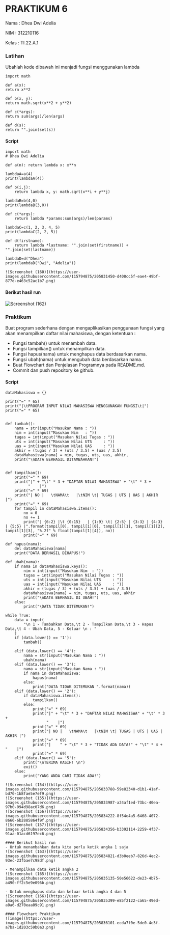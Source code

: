 # PRAKTIKUM 6

Nama : Dhea Dwi Adelia

NIM : 312210116

Kelas : TI.22.A.1

### Latihan
Ubahlah kode dibawah ini menjadi fungsi menggunakan lambda

    import math

    def a(x):
    return x**2

    def b(x, y):
    return math.sqrt(x**2 + y**2)

    def c(*args):
    return sum(args)/len(args)

    def d(s):
    return "".join(set(s))

#### Script
    import math
    # Dhea Dwi Adelia

    def a(n): return lambda x: x**n

    lambdaA=a(4)
    print(lambdaA(4))

    def b(i,j):
        return lambda x, y: math.sqrt(x**i + y**j)

    lambdaB=b(4,0)
    print(lambdaB(3,0))

    def c(*args):
        return lambda *params:sum(args)/len(params)

    lambdaC=c(1, 2, 3, 4, 5)
    print(lambdaC(2, 2, 5))

    def d(firstname):
        return lambda *lastname: "".join(set(firstname)) + "".join(set(lastname))

    lambdaD=d("Dhea")
    print(lambdaD("Dwi", "Adelia"))
    
    ![Screenshot (160)](https://user-images.githubusercontent.com/115794875/205831450-d408cc5f-eae4-49bf-877d-e463c52ac1b7.png)
    
#### Berikut hasil run
  ![Screenshot (162)](https://user-images.githubusercontent.com/115794875/205831745-89f1a1bc-647a-4b58-ba0f-dbb3964efd98.png)

### Praktikum

Buat program sederhana dengan mengaplikasikan penggunaan fungsi yang akan menampilkan daftar nilai mahasiswa, dengan ketentuan :

- Fungsi tambah() untuk menambah data.
- Fungsi tampilkan() untuk menampilkan data.
- Fungsi hapus(nama) untuk menghapus data berdasarkan nama.
- Fungsi ubah(nama) untuk mengubah data berdasarkan nama.
- Buat Flowchart dan Penjelasan Programnya pada README.md.
- Commit dan push repository ke github.

#### Script

    dataMahasiswa = {}

    print("=" * 65)
    print("|\tPROGRAM INPUT NILAI MAHASISWA MENGGUNAKAN FUNGSI\t|")
    print("=" * 65)


    def tambah():
        nama = str(input("Masukan Nama : "))
        nim = int(input("Masukan Nim   : "))
        tugas = int(input("Masukan Nilai Tugas : "))
        uts = int(input("Masukan Nilai UTS     : "))
        uas = int(input("Masukan Nilai UAS     : "))
        akhir = (tugas / 3) + (uts / 3.5) + (uas / 3.5)
        dataMahasiswa[nama] = nim, tugas, uts, uas, akhir,
        print("\nDATA BERHASIL DITAMBAHKAN!")


    def tampilkan():
        print("=" * 69)
        print("|" + "\t" * 3 + "DAFTAR NILAI MAHASISWA" + "\t" * 3 +
              "    |")
        print("=" * 69)
        print("| NO |   \tNAMA\t   |\tNIM \t| TUGAS | UTS | UAS | AKHIR |")
        print("=" * 69)
        for tampil in dataMahasiswa.items():
            no = 0
            no += 1
            print("| {6:2} |\t {0:15}   | {1:9} \t| {2:5} | {3:3} | {4:3} | {5:5} |".format(tampil[0], tampil[1][0], tampil[1][1], tampil[1][2], tampil[1][3], "%.2f" % float(tampil[1][4]), no))
            print("=" * 69)

    def hapus(nama):
        del dataMahasiswa[nama]
        print("DATA BERHASIL DIHAPUS!")

    def ubah(nama):
        if nama in dataMahasiswa.keys():
            nim = int(input("Masukan Nim  : "))
            tugas = int(input("Masukan Nilai Tugas : "))
            uts = int(input("Masukan Nilai UTS     : "))
            uas = int(input("Masukan Nilai UAS     : "))
            akhir = (tugas / 3) + (uts / 3.5) + (uas / 3.5)
            dataMahasiswa[nama] = nim, tugas, uts, uas, akhir
            print("\nDATA BERHASIL DI UBAH!")
        else:
            print("\DATA TIDAK DITEMUKAN!")

    while True:
        data = input(
            "\n 1 - Tambahkan Data,\t 2 - Tampilkan Data,\t 3 - Hapus Data,\t 4 - Ubah Data, 5 - Keluar \n : "
        )
        if (data.lower() == '1'):
            tambah()

        elif (data.lower() == '4'):
            nama = str(input("Masukan Nama : "))
            ubah(nama)
        elif (data.lower() == '3'):
            nama = str(input("Masukan Nama : "))
            if nama in dataMahasiswa:
                hapus(nama)
            else:
                print("DATA TIDAK DITEMUKAN ".format(nama))
        elif (data.lower() == '2'):
            if dataMahasiswa.items():
                tampilkan()
            else:
                print("=" * 69)
                print("|" + "\t" * 3 + "DAFTAR NILAI MAHASISWA" + "\t" * 3 +
                      "    |")
                print("=" * 69)
                print("| NO |   \tNAMA\t   |\tNIM \t| TUGAS | UTS | UAS | AKHIR |")
                print("=" * 69)
                print("|    " + "\t" * 3 + "TIDAK ADA DATA!" + "\t" * 4 + "    |")
                print("=" * 69)
        elif (data.lower() == '5'):
            print("\nTERIMA KASIH! \n")
            exit()
        else:
            print("YANG ANDA CARI TIDAK ADA!")
            
    ![Screenshot (154)](https://user-images.githubusercontent.com/115794875/205833788-59e82340-d1b1-41af-bd70-1b8fae5e7ef9.png)
    ![Screenshot (155)](https://user-images.githubusercontent.com/115794875/205833987-a24af1ed-73bc-40ea-97b0-094d98ac07d6.png)
    ![Screenshot (156)](https://user-images.githubusercontent.com/115794875/205834222-8f54e4a5-6468-4072-8666-6b2885864f9f.png)
    ![Screenshot (157)](https://user-images.githubusercontent.com/115794875/205834356-b3392114-2259-4f37-91aa-01acd6197ec6.png)
    
    #### Berikut hasil run
    - Untuk menambahkan data kita perlu ketik angka 1 saja
    ![Screenshot (163)](https://user-images.githubusercontent.com/115794875/205834821-d3b0eeb7-826d-4ec2-93ec-23fbae7c98df.png)
    
    - Menampilkan data ketik angka 2
    ![Screenshot (165)](https://user-images.githubusercontent.com/115794875/205835135-50e56622-de23-4b75-a490-ff2c5e9e096b.png)

    - Untuk menghapus data dan keluar ketik angka 4 dan 5
    ![Screenshot (166)](https://user-images.githubusercontent.com/115794875/205835399-e85f2122-ca65-49ed-a0a6-d270eaa09c91.png)
    
    #### Flowchart Praktikum
    ![image](https://user-images.githubusercontent.com/115794875/205836101-ecda7f0e-5de0-4e3f-a7ba-1d203c59b0a3.png)





